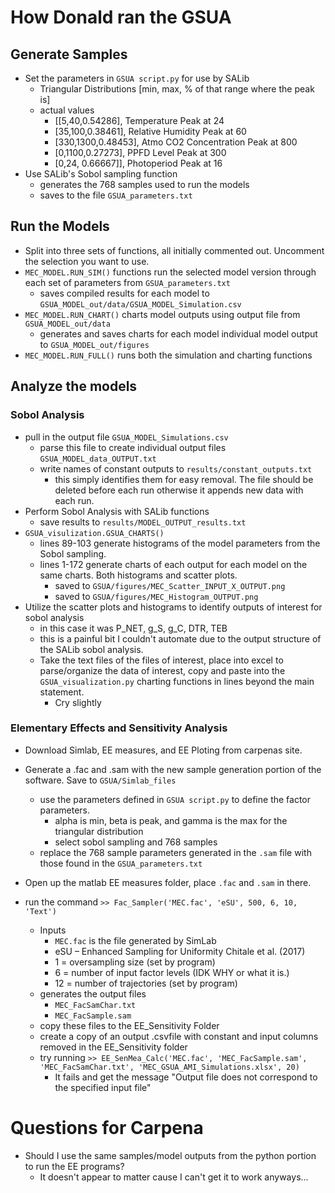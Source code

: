 # How Donald ran the GSUA

## Generate Samples

* Set the parameters in `GSUA script.py` for use by SALib
  * Triangular Distributions [min, max, % of that range where the peak is]
  * actual values
    * [[5,40,0.54286],      Temperature Peak at 24 
    *  [35,100,0.38461],    Relative Humidity Peak at 60
    *  [330,1300,0.48453],  Atmo CO2 Concentration Peak at 800
    *  [0,1100,0.27273],    PPFD Level Peak at 300
    *  [0,24, 0.66667]],    Photoperiod Peak at 16
* Use SALib's Sobol sampling function
  * generates the 768 samples used to run the models
  * saves to the file `GSUA_parameters.txt`

## Run the Models
* Split into three sets of functions, all initially commented out. Uncomment the selection you want to use.
* `MEC_MODEL.RUN_SIM()` functions run the selected model version through each set of parameters from `GSUA_parameters.txt`
  * saves compiled results for each model to `GSUA_MODEL_out/data/GSUA_MODEL_Simulation.csv`
* `MEC_MODEL.RUN_CHART()` charts model outputs using output file from `GSUA_MODEL_out/data`
  * generates and saves charts for each model individual model output to `GSUA_MODEL_out/figures`
* `MEC_MODEL.RUN_FULL()` runs both the simulation and charting functions

## Analyze the models

### Sobol Analysis
* pull in the output file `GSUA_MODEL_Simulations.csv`
  * parse this file to create individual output files `GSUA_MODEL_data_OUTPUT.txt`
  * write names of constant outputs to `results/constant_outputs.txt`
    * this simply identifies them for easy removal. The file should be deleted before each run otherwise it appends new data with each run.
* Perform Sobol Analysis with SALib functions
  * save results to `results/MODEL_OUTPUT_results.txt`
* `GSUA_visulization.GSUA_CHARTS()`
  * lines 89-103 generate histograms of the model parameters from the Sobol sampling. 
  * lines 1-172 generate charts of each output for each model on the same charts. Both histograms and scatter plots.
    * saved to `GSUA/figures/MEC_Scatter_INPUT_X_OUTPUT.png`
    * saved to `GSUA/figures/MEC_Histogram_OUTPUT.png`
* Utilize the scatter plots and histograms to identify outputs of interest for sobol analysis
  * in this case it was P_NET, g_S, g_C, DTR, TEB
  * this is a painful bit I couldn't automate due to the output structure of the SALib sobol analysis.
  * Take the text files of the files of interest, place into excel to parse/organize the data of interest, copy and paste into the `GSUA_visualization.py` charting functions in lines beyond the main statement.
    * Cry slightly

### Elementary Effects and Sensitivity Analysis 
* Download Simlab, EE measures, and EE Ploting from carpenas site.
* Generate a .fac and .sam with the new sample generation portion of the software. Save to `GSUA/Simlab_files`
  * use the parameters defined in `GSUA script.py` to define the factor parameters.
    * alpha is min, beta is peak, and gamma is the max for the triangular distribution
    * select sobol sampling and 768 samples
  * replace the 768 sample parameters generated in the `.sam` file with those found in the `GSUA_parameters.txt`

* Open up the matlab EE measures folder, place `.fac` and `.sam` in there.
* run the command `>> Fac_Sampler('MEC.fac', 'eSU', 500, 6, 10, 'Text')`
  * Inputs
    * `MEC.fac` is the file generated by SimLab
    * eSU – Enhanced Sampling for Uniformity Chitale et al. (2017)
    * 1 = oversampling size (set by program)
    * 6 = number of input factor levels (IDK WHY or what it is.)
    * 12 = number of trajectories (set by program)
  * generates the output files 
    * `MEC_FacSamChar.txt`
    * `MEC_FacSample.sam`
  * copy these files to the EE_Sensitivity Folder
  * create a copy of an output .csvfile with constant and input columns removed in the EE_Sensitivity folder
  * try running `>> EE_SenMea_Calc('MEC.fac', 'MEC_FacSample.sam', 'MEC_FacSamChar.txt', 'MEC_GSUA_AMI_Simulations.xlsx', 20)`
    * It fails and get the message "Output file does not correspond to the specified input file"

# Questions for Carpena
* Should I use the same samples/model outputs from the python portion to run the EE programs?
  * It doesn't appear to matter cause I can't get it to work anyways...

